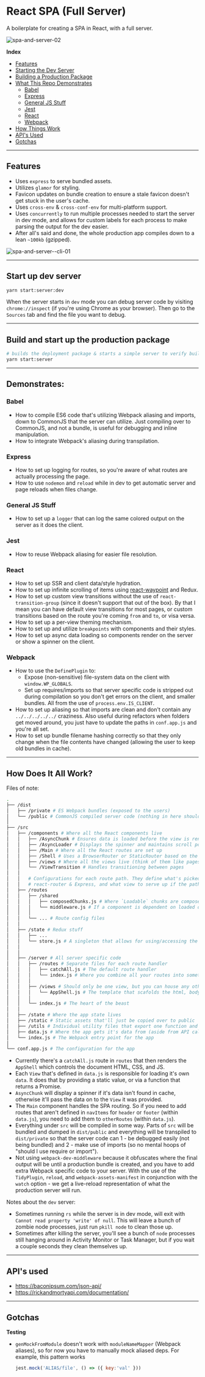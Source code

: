 # React SPA (Full Server)

A boilerplate for creating a SPA in React, with a full server.

![spa-and-server-02](https://user-images.githubusercontent.com/344140/41952478-ec21c832-7984-11e8-904e-8213d4adf8fa.gif)

**Index**
- [Features](#features)
- [Starting the Dev Server](#start-up-dev-server)
- [Building a Production Package](#build-and-start-up-the-production-package)
- [What This Repo Demonstrates](#demonstrates)
  - [Babel](#babel)
  - [Express](#express)
  - [General JS Stuff](#general-js-stuff)
  - [Jest](#jest)
  - [React](#react)
  - [Webpack](#webpack)
- [How Things Work](#how-does-it-all-work)
- [API's Used](#apis-used)
- [Gotchas](#gotchas)

---

## Features

- Uses `express` to serve bundled assets.
- Utilizes `glamor` for styling.
- Favicon updates on bundle creation to ensure a stale favicon doesn't get stuck
  in the user's cache.
- Uses `cross-env` & `cross-conf-env` for multi-platform support.
- Uses `concurrently` to run multiple processes needed to start the server in
  dev mode, and allows for custom labels for each process to make parsing the
  output for the dev easier.
- After all's said and done, the whole production app compiles down to a lean
  `~100kb` (gzipped).

![spa-and-server--cli-01](https://user-images.githubusercontent.com/344140/41952490-f8c2cfd2-7984-11e8-81e2-39c579a08a89.gif)

---

## Start up dev server

```sh
yarn start:server:dev
```

When the server starts in `dev` mode you can debug server code by visiting
`chrome://inspect` (if you're using Chrome as your browser). Then go to the
`Sources` tab and find the file you want to debug.

---

## Build and start up the production package

```sh
# builds the deployment package & starts a simple server to verify built code
yarn start:server
```

---

## Demonstrates:

### Babel

- How to compile ES6 code that's utilizing Webpack aliasing and imports, down to
  CommonJS that the server can utilize. Just compiling over to CommonJS, and not
  a bundle, is useful for debugging and inline manipulation.
- How to integrate Webpack's aliasing during transpilation.

### Express

- How to set up logging for routes, so you're aware of what routes are actually
  processing the page.
- How to use `nodemon` and `reload` while in dev to get automatic server and
  page reloads when files change.

### General JS Stuff

- How to set up a `logger` that can log the same colored output on the server
  as it does the client.

### Jest
- How to reuse Webpack aliasing for easier file resolution.

### React

- How to set up SSR and client data/style hydration.
- How to set up infinite scrolling of items using [react-waypoint](https://github.com/brigade/react-waypoint)
  and Redux.
- How to set up custom view transitions without the use of `react-transition-group`
  (since it doesn't support that out of the box). By that I mean you can have
  default view transitions for most pages, or custom transitions based on the
  route you're coming `from` and `to`, or visa versa.
- How to set up a per-view theming mechanism.
- How to set up and utilize `breakpoints` with components and their styles.
- How to set up async data loading so components render on the server or show
  a spinner on the client.

### Webpack

- How to use the `DefinePlugin` to:
  - Expose (non-sensitive) file-system data on the client with `window.WP_GLOBALS`.
  - Set up requires/imports so that server specific code is stripped out during
    compilation so you don't get errors on the client, and smaller bundles. All
    from the use of `process.env.IS_CLIENT`.
- How to set up aliasing so that imports are clean and don't contain any
  `../../../../../` craziness. Also useful during refactors when folders
  get moved around, you just have to update the paths in `conf.app.js` and
  you're all set.
- How to set up bundle filename hashing correctly so that they only change
  when the file contents have changed (allowing the user to keep old bundles
  in cache).

---

## How Does It All Work?

Files of note:
```sh
.
├── /dist
│   ├── /private # ES Webpack bundles (exposed to the users)
│   └── /public # CommonJS compiled server code (nothing in here should be exposed to users)
│
├── /src
│   ├── /components # Where all the React components live
│   │   ├── /AsyncChunk # Ensures data is loaded before the view is rendered
│   │   ├── /AsyncLoader # Displays the spinner and maintains scroll position
│   │   ├── /Main # Where all the React routes are set up
│   │   ├── /Shell # Uses a BrowserRouter or StaticRouter based on the env it's running on
│   │   ├── /views # Where all the views live (think of them like pages)
│   │   └── /ViewTransition # Handles transitioning between pages
│   │
│   │   # Configurations for each route path. They define what's picked up by
│   │   # react-router & Express, and what view to serve up if the path is matched.
│   ├── /routes
│   │   ├── /shared
│   │   │   ├── composedChunks.js # Where `Loadable` chunks are composed for dynamic imports.
│   │   │   └── middleware.js # If a component is dependent on loaded data, these functions update the store with that data.
│   │   │
│   │   └── ... # Route config files
│   │
│   ├── /state # Redux stuff
│   │   ├── ...
│   │   └── store.js # A singleton that allows for using/accessing the store anywhere without having to use Connect.
│   │
│   │
│   ├── /server # All server specific code
│   │   ├── /routes # Separate files for each route handler
│   │   │   ├── catchAll.js # The default route handler
│   │   │   └── index.js # Where you combine all your routes into something the server loads
│   │   │
│   │   ├── /views # Should only be one view, but you can house any others here
│   │   │   └── AppShell.js # The template that scafolds the html, body, scripts, & css
│   │   │
│   │   └── index.js # The heart of the beast
│   │
│   ├── /state # Where the app state lives
│   ├── /static # Static assets that'll just be copied over to public
│   ├── /utils # Individual utility files that export one function and do only one thing well
│   ├── data.js # Where the app gets it's data from (aside from API calls)
│   └── index.js # The Webpack entry point for the app
│
└── conf.app.js # The configuration for the app
```

- Currently there's a `catchAll.js` route in `routes` that then renders the
  `AppShell` which controls the document HTML, CSS, and JS.
- Each `View` that's defined in `data.js` is responsible for loading it's own
  `data`. It does that by providing a static value, or via a function that
  returns a Promise.
- `AsyncChunk` will display a spinner if it's data isn't found in cache, otherwise
  it'll pass the data on to the `View` it was provided.
- The `Main` component handles the SPA routing. So if you need to add
  routes that aren't defined in `navItems` for `header` or `footer`
  (within `data.js`), you need to add them to `otherRoutes` (within `data.js`).
- ‎Everything under `src` will be compiled in some way. Parts of `src` will be
  bundled and dumped in `dist/public` and everything will be transpiled to
  `dist/private` so that the server code can 1 - be debugged easily (not being
  bundled) and 2 - make use of imports (so no mental hoops of "should I use
  require or import").
- ‎Not using `webpack-dev-middleware` because it obfuscates where the final
  output will be until a production bundle is created, and you have to add extra
  Webpack specific code to your server. With the use of the `TidyPlugin`,
  `reload`, and `webpack-assets-manifest` in conjunction with the `watch`
  option - we get a live-reload representation of what the production server
  will run.

Notes about the `dev` server:
- Sometimes running `rs` while the server is in dev mode, will exit with `Cannot
  read property 'write' of null`. This will leave a bunch of zombie node
  processes, just run `pkill node` to clean those up.
- Sometimes after killing the server, you'll see a bunch of `node` processes
  still hanging around in Activity Monitor or Task Manager, but if you wait a
  couple seconds they clean themselves up.

---

## API's used

- https://baconipsum.com/json-api/
- https://rickandmortyapi.com/documentation/

---

## Gotchas

**Testing**
- `genMockFromModule` doesn't work with `moduleNameMapper` (Webpack aliases), so
  for now you have to manually mock aliased deps. For example, this pattern works
  ```js
  jest.mock('ALIAS/file', () => ({ key:'val' }))
  ```
